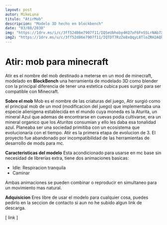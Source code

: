 ```yaml
---
layout: post
autor: MikeLuna
titulo: "AtirMob"
descripcion: "Modelo 3D hecho en blockbench"
date: "03/08/2030"
img: "https://1drv.ms/i/c/3ff52d86e7907f11/IQSeUbhoby4KQ7xF6FnSSLrNAb7XLQw6rKFxvN9tlri7MEc?width=auto"
img2: "https://1drv.ms/u/c/3ff52d86e7907f11/IQTDT7RzZe8xQqyL8TloZRH2AQkZqsEKfn0lxm-TCOoaRXY?width=auto"
---
```


# Atir: mob para minecraft

Atir es el nombre del mob destinado a meterse en un mod de minecraft, modelado en **BlockBench** una herramienta de modelado 3D como blender con la principal diferencia de tener una estetica cubica pues surgió para ser compatible con Minecraft.

**Sobre el mob**
Mob es el nombre de las criaturas del juego, Atir surgió como el principal mob de un mod (modificacion del juego) que implementaba una especie alienigena establecida en el mundo cuya moneda es la Aturita, un mineral Azul que ademas de encontrarse en cuevas podia cultivarse, era un mineral organico que los *Aturitas* consumian y ello les daba esa tonalidad azul. Planeaba ser una sociedad primitiba con un ecosistema que evolucionaría con el tiempo. Atir es la primera etapa de evolucion de 3. El proyecto fue abandonado por incompatibilidad de las herramientas de desarrollo de mods para mc.

**Caracteristicas del modelo**
Esta acondicionado para usarse en mc base sin  necesidad de librerias extra, tiene dos animaciones basicas:
- Idle: Respiracion tranquila
- Caminar

Ambas animaciones se pueden combinar o reproducir en simultaneo para un movimiento mas natural.

**Adquisicion**
Eres libre de usar el modelo para cualquier cosa, puedes pedirlo en la seccion de contacto si aun no he subido algun link de descarga.

[ link ]
